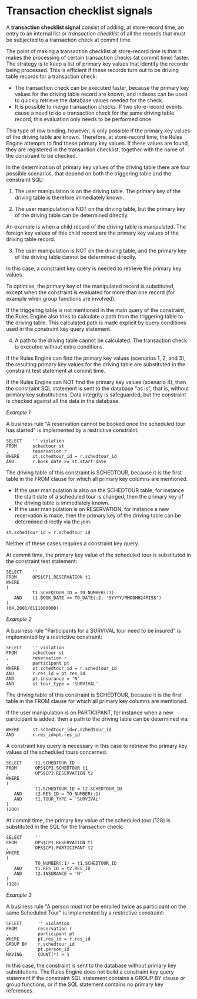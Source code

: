 # Transaction checklist signals

A **transaction checklist signal** consist of adding, at store-record time, an entry to an internal list or *transaction checklist* of all the records that must be subjected to a transaction check at commit time.

The point of making a transaction checklist at store-record time is that it makes the processing of certain transaction checks (at commit time) faster. The strategy is to keep a list of primary key values that identify the records being processed. This is efficient if these records turn out to be driving table records for a transaction check:

- The transaction check can be executed faster, because the primary key values for the driving table record are known, and indexes can be used to quickly retrieve the database values needed for the check.
- It is possible to *merge* transaction checks. If two store-record events cause a need to do a transaction check for the same driving table record, this evaluation only needs to be performed once.

This type of row binding, however, is only possible if the primary key values of the driving table are known. Therefore, at store-record time, the Rules Engine attempts to find these primary key values. If these values are found, they are registered in the transaction checklist, together with the name of the constraint to be checked.

In the determination of primary key values of the driving table there are four possible scenarios, that depend on both the triggering table and the constraint SQL:

1. The user manipulation is on the driving table. The primary key of the driving table is therefore immediately known.

2. The user manipulation is NOT on the driving table, but the primary key of the driving table can be determined directly.

An example is when a child record of the driving table is manipulated. The foreign key values of this child record are the primary key values of the driving table record.

3. The user manipulation is NOT on the driving table, and the primary key of the driving table cannot be determined directly.

In this case, a constraint key query is needed to retrieve the primary key values.

To optimise, the primary key of the manipulated record is substituted, except when the constraint is evaluated for more than one record (for example when group functions are involved).

If the triggering table is not mentioned in the main query of the constraint, the Rules Engine also tries to calculate a path from the triggering table to the driving table. This calculated path is made explicit by query conditions used in the constraint key query statement.

4. A path to the driving table cannot be calculated. The transaction check is executed without extra conditions.

If the Rules Engine can find the primary key values (scenarios 1, 2, and 3), the resulting primary key values for the driving table are substituted in the constraint test statement at commit time.

If the Rules Engine can NOT find the primary key values (scenario 4), then the constraint SQL statement is sent to the database "as is", that is, without primary key substitutions. Data integrity is safeguarded, but the constraint is checked against all the data in the database.

*Example 1*

A business rule "A reservation cannot be booked once the scheduled tour has started" is implemented by a restrictive constraint:

```
SELECT    '' violation
FROM      schedtour st
,         reservation r
WHERE     st.schedtour_id = r.schedtour_id
AND       r.book_date >= st.start_date
```

The driving table of this constraint is SCHEDTOUR, because it is the first table in the FROM clause for which all primary key columns are mentioned.

- If the user manipulation is also on the SCHEDTOUR table, for instance the start date of a scheduled tour is changed, then the primary key of the driving table is immediately known.
- If the user manipulation is on RESERVATION, for instance a new reservation is made, then the primary key of the driving table can be determined directly via the join:

```
st.schedtour_id = r.schedtour_id
```

Neither of these cases requires a constraint key query.

At commit time, the primary key value of the scheduled tour is substituted in the constraint test statement:

```
SELECT    ''
FROM      OPS$CP1.RESERVATION t1
WHERE   
(
          t1.SCHEDTOUR_ID = TO_NUMBER(:1)
   AND    t1.BOOK_DATE >= TO_DATE(:2, 'SYYYY/MMDDHH24MISS')
)
(64,2001/0111000000)
```

*Example 2*

A business rule "Participants for a SURVIVAL tour need to be insured" is implemented by a restrictive constraint:

```
SELECT    '' violation
FROM      schedtour st
,         reservation r
,         participant pt
WHERE     st.schedtour_id = r.schedtour_id
AND       r.res_id = pt.res_id
AND       pt.insurance = 'N'
AND       st.tour_type = 'SURVIVAL'
```

The driving table of this constraint is SCHEDTOUR, because it is the first table in the FROM clause for which all primary key columns are mentioned.

If the user manipulation is on PARTICIPANT, for instance when a new participant is added, then a path to the driving table can be determined via:

```
WHERE     st.schedtour_id=r.schedtour_id
AND       r.res_id=pt.res_id
```

A constraint key query is necessary in this case to retrieve the primary key values of the scheduled tours concerned.

```
SELECT     t1.SCHEDTOUR_ID
FROM       OPS$CP2.SCHEDTOUR t1
,          OPS$CP2.RESERVATION t2
WHERE   
(
           t1.SCHEDTOUR_ID = t2.SCHEDTOUR_ID
   AND     t2.RES_ID = TO_NUMBER(:1)
   AND     t1.TOUR_TYPE = 'SURVIVAL'
)
(200)
```

At commit time, the primary key value of the scheduled tour (128) is substituted in the SQL for the transaction check:

```
SELECT     ''
FROM       OPS$CP1.RESERVATION t1
,          OPS$CP1.PARTICIPANT t2
WHERE      
(
           TO_NUMBER(:1) = t1.SCHEDTOUR_ID
   AND     t1.RES_ID = t2.RES_ID
   AND     t2.INSURANCE = 'N'
)
(128)
```

*Example 3*

A business rule "A person must not be enrolled twice as participant on the same Scheduled Tour" is implemented by a restrictive constraint:

```
SELECT      '' violation
FROM        reservation r
,           participant pt
WHERE       pt.res_id = r.res_id
GROUP BY    r.schedtour_id
,           pt.person_id
HAVING      COUNT(*) > 1
```

In this case, the constraint is sent to the database without primary key substitutions. The Rules Engine does not build a constraint key query statement if the constraint SQL statement contains a GROUP BY clause or group functions, or if the SQL statement contains no primary key references.